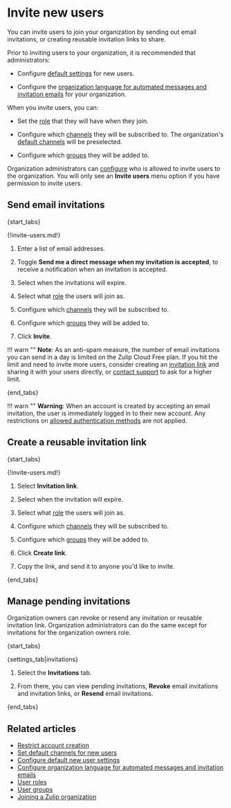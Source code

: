 # Invite new users

You can invite users to join your organization by sending out email invitations,
or creating reusable invitation links to share.

Prior to inviting users to your organization, it is recommended that administrators:

* Configure [default settings](/help/configure-default-new-user-settings) for
  new users.

* Configure the [organization language for automated messages and invitation
  emails][org-lang] for your organization.

When you invite users, you can:

* Set the [role](/help/user-roles) that they will have when
  they join.

* Configure which [channels](/help/introduction-to-channels) they will be
  subscribed to. The organization's [default
  channels](/help/set-default-channels-for-new-users) will be preselected.

* Configure which [groups](/help/user-groups) they will be added to.

Organization administrators can
[configure](/help/restrict-account-creation#change-who-can-send-invitations) who
is allowed to invite users to the organization. You will only see an **Invite
users** menu option if you have permission to invite users.

## Send email invitations

{start_tabs}

{!invite-users.md!}

1. Enter a list of email addresses.

1. Toggle **Send me a direct message when my invitation is accepted**,
   to receive a notification when an invitation is accepted.

1. Select when the invitations will expire.

1. Select what [role](/help/user-roles) the users will join as.

1. Configure which [channels](/help/introduction-to-channels) they will be subscribed
   to.

1. Configure which [groups](/help/user-groups) they will be added to.

1. Click **Invite**.

!!! warn ""
    **Note**: As an anti-spam measure, the number of email invitations
    you can send in a day is limited on the Zulip Cloud Free plan. If
    you hit the limit and need to invite more users, consider creating an
    [invitation link](#create-a-reusable-invitation-link) and sharing it
    with your users directly, or [contact support](/help/contact-support)
    to ask for a higher limit.

{end_tabs}

!!! warn ""
    **Warning**: When an account is created by accepting an email
    invitation, the user is immediately logged in to their new account.
    Any restrictions on [allowed authentication
    methods](/help/configure-authentication-methods) are not applied.

## Create a reusable invitation link

{start_tabs}

{!invite-users.md!}

1. Select **Invitation link**.

1. Select when the invitation will expire.

1. Select what [role](/help/user-roles) the users will join as.

1. Configure which [channels](/help/introduction-to-channels) they will be subscribed
   to.

1. Configure which [groups](/help/user-groups) they will be added to.

1. Click **Create link**.

1. Copy the link, and send it to anyone you'd like to invite.

{end_tabs}

## Manage pending invitations

Organization owners can revoke or resend any invitation or reusable
invitation link. Organization administrators can do the same except
for invitations for the organization owners role.

{start_tabs}

{settings_tab|invitations}

1. Select the **Invitations** tab.

1. From there, you can view pending invitations, **Revoke** email
   invitations and invitation links, or **Resend** email invitations.

{end_tabs}

## Related articles

* [Restrict account creation](/help/restrict-account-creation)
* [Set default channels for new users](/help/set-default-channels-for-new-users)
* [Configure default new user settings](/help/configure-default-new-user-settings)
* [Configure organization language for automated messages and invitation emails][org-lang]
* [User roles](/help/user-roles)
* [User groups](/help/user-groups)
* [Joining a Zulip organization](/help/join-a-zulip-organization)

[org-lang]: /help/configure-organization-language
